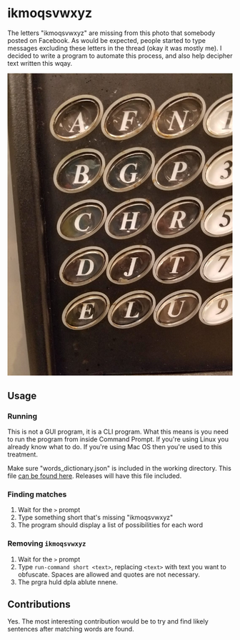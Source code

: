 # ikmoqsvwxyz

The letters "ikmoqsvwxyz" are missing from this photo that somebody posted on
Facebook. As would be expected, people started to type messages excluding these letters in the thread (okay it was mostly me). I decided to write a program to automate this process, and also help decipher text written this wqay.

![](inspiration.jpg)

## Usage

### Running
This is not a GUI program, it is a CLI program. What this means is you need to
run the program from inside Command Prompt. If you're using Linux you already
know what to do. If you're using Mac OS then you're used to this treatment.

Make sure "words_dictionary.json" is included in the working directory.
This file [can be found here](https://github.com/dwyl/english-words/).
Releases will have this file included.

### Finding matches
1. Wait for the `>` prompt
2. Type something short that's missing "ikmoqsvwxyz"
3. The program should display a list of possibilities for each word

### Removing `ikmoqsvwxyz`
1. Wait for the `>` prompt
2. Type `run-command short <text>`, replacing `<text>` with text you want to
   obfuscate. Spaces are allowed and quotes are not necessary.
3. The prgra huld dpla ablute nnene.

## Contributions
Yes. The most interesting contribution would be to try and find likely
sentences after matching words are found.